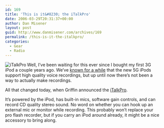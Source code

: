 ```yaml
---
id: 169
title: 'This is it&#8230; the iTalkPro'
date: 2006-03-29T20:31:37+00:00
author: Dan Misener
layout: post
guid: http://www.danmisener.com/archives/169
permalink: /this-is-it-the-italkpro/
categories:
  - Gear
  - Radio
---
```

<img align="left" alt="iTalkPro" title="iTalkPro" src="http://www.ilounge.com/images/uploads/itpls.jpg" />Well, I&#8217;ve been waiting for this ever since I bought my first 3G iPod a couple years ago. We&#8217;ve [known for a while](http://misener.org/archives/140) that the new 5G iPods support high quality voice recordings, but up until now there&#8217;s not been a way to actually make recordings.

All that changed today, when Griffin announced the [iTalkPro](http://www.ilounge.com/index.php/news/comments/griffin-debuts-italkpro-stereo-microphone-for-5g-ipods/).

It&#8217;s powered by the iPod, has built-in mics, software gain controls, and can record CD quality stereo sound. No word on whether you can hook up an external mic or monitor while recording. This probably won&#8217;t replace your pro flash recorder, but if you carry an iPod around already, it might be a nice accessory to bring along.